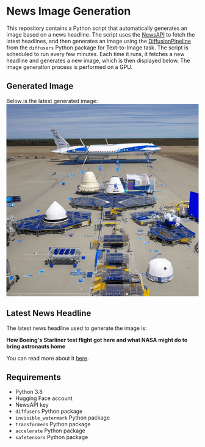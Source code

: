 # News Image Generation
This repository contains a Python script that automatically generates an image based on a news headline. The script uses the [NewsAPI](https://newsapi.org/) to fetch the latest headlines, and then generates an image using the [DiffusionPipeline](https://github.com/huggingface/diffusers) from the `diffusers` Python package for Text-to-Image task.
The script is scheduled to run every few minutes. Each time it runs, it fetches a new headline and generates a new image, which is then displayed below. The image generation process is performed on a GPU.

## Generated Image
Below is the latest generated image:
![Generated Image](image.png)

## Latest News Headline
The latest news headline used to generate the image is:

**How Boeing's Starliner test flight got here and what NASA might do to bring astronauts home**

You can read more about it [here](https://news.google.com/rss/articles/CBMigAJBVV95cUxPSTFFWUZuUVZ0OUdkZlBoVkhwZWRuaHVHZC14bjhEM1QzSXM4eGdjSk5JdGxqdWhSOE5wQTI1WEdEbFU3LWwwTEZDc0wwLWlSLXQ2SnNHUkZMN1J5U29rbm5YYmVpSXJQX21QWmEwamhCSVI1SDkxUWxCX2c3b3B4THFpTzZOdXhSOThjaG9IUXBhc1RRTnBzM0RRME5GQkRsSTRRMkhoczJDWTROelgxNl9xSFluLXZLVGVfSGJtMm41V19aYXBTRnp6NG9paGpudG5KcGFKb1JOUDQtV3d2LVRxQXMtSWUxa0IxSzY1WEUyOE5FbFNSeW50VExPOS15?oc=5).

## Requirements
- Python 3.8
- Hugging Face account
- NewsAPI key
- `diffusers` Python package
- `invisible_watermark` Python package
- `transformers` Python package
- `accelerate` Python package
- `safetensors` Python package

